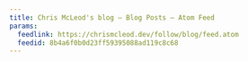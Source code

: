 ```yaml
---
title: Chris McLeod's blog — Blog Posts — Atom Feed
params:
  feedlink: https://chrismcleod.dev/follow/blog/feed.atom
  feedid: 8b4a6f0b0d23ff59395088ad119c8c68
---
```

